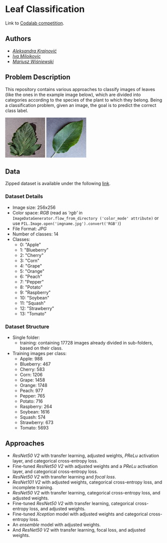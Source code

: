 # Leaf Classification

Link to [Codalab competition](https://codalab.lisn.upsaclay.fr/competitions/226#learn_the_details-overview).

## Authors

- *[Aleksandra Krajnović](https://github.com/akrajnovic)*
- *[Iva Milojkovic](https://github.com/ivamilojkovic)*
- *[Mariusz Wiśniewski](https://github.com/Nexer8)*

## Problem Description

This repository contains various approaches to classify images of leaves (like the ones in the example image below), which are divided into categories according to the species of the plant to which they belong. Being a classification problem, given an image, the goal is to predict the correct class label.

![Example1](images/example1.png) ![Example2](images/example2.png)

## Data

Zipped dataset is available under the following [link](https://drive.google.com/file/d/11iZ3AZ1OrUU4TimBlFVneV0e7-_HrWgu/view?usp=sharing).

### Dataset Details

- Image size: 256x256
- Color space: *RGB* (read as *'rgb'* in `ImageDataGenerator.flow_from_directory ('color_mode' attribute)` or use `PIL.Image.open('imgname.jpg').convert('RGB')`)
- File Format: *JPG*
- Number of classes: 14
- Classes:
  - 0: "Apple"
  - 1: "Blueberry"
  - 2: "Cherry"
  - 3: "Corn"
  - 4: "Grape"
  - 5: "Orange"
  - 6: "Peach"
  - 7: "Pepper"
  - 8: "Potato"
  - 9: "Raspberry"
  - 10: "Soybean"
  - 11: "Squash"
  - 12: "Strawberry"
  - 13: "Tomato"

### Dataset Structure

- Single folder:
  - training: containing 17728 images already divided in sub-folders, based on their class.
- Training images per class:
  - Apple: 988
  - Blueberry: 467
  - Cherry: 583
  - Corn: 1206
  - Grape: 1458
  - Orange: 1748
  - Peach: 977
  - Pepper: 765
  - Potato: 716
  - Raspberry: 264
  - Soybean: 1616
  - Squash: 574
  - Strawberry: 673
  - Tomato: 5693

## Approaches

- *ResNet50 V2* with transfer learning, adjusted weights, *PReLu* activation layer, and categorical cross-entropy loss.
- Fine-tuned *ResNet50 V2* with adjusted weights and a *PReLu* activation layer, and categorical cross-entropy loss.
- *ResNet50 V2* with transfer learning and *focal loss*.
- *ResNet101 V2* with adjusted weights, categorical cross-entropy loss, and incomplete training.
- *ResNet50 V2* with transfer learning, categorical cross-entropy loss, and adjusted weights.
- Fine-tuned *ResNet50 V2* with transfer learning, categorical cross-entropy loss, and adjusted weights.
- Fine-tuned *Xception* model with adjusted weights and categorical cross-entropy loss.
- An *ensemble* model with adjusted weights.
- And *ResNet50 V2* with transfer learning, focal loss, and adjusted weights.
